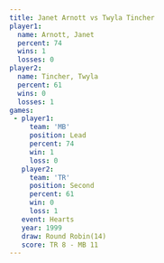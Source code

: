 ```yaml
---
title: Janet Arnott vs Twyla Tincher
player1:              
  name: Arnott, Janet 
  percent: 74         
  wins: 1             
  losses: 0           
player2:              
  name: Tincher, Twyla
  percent: 61         
  wins: 0             
  losses: 1           
games:
 - player1:        
     team: 'MB'    
     position: Lead
     percent: 74   
     win: 1        
     loss: 0       
   player2:          
     team: 'TR'      
     position: Second
     percent: 61     
     win: 0          
     loss: 1         
   event: Hearts        
   year: 1999           
   draw: Round Robin(14)
   score: TR 8 - MB 11  
---
```

